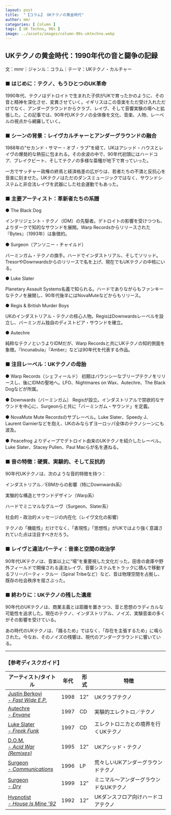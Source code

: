 ```yaml
---
layout: post
title:  "【コラム】 UKテクノの黄金時代"
author: mmr
categories: [ Column ]
tags: [ UK Techno, 90s ]
image: ../assets/images/column-90s-uktechno.webp
---
```


## UKテクノの黄金時代：1990年代の音と闘争の記録

文：mmr｜ジャンル：コラム｜テーマ：UKテクノ・カルチャー

### ■ はじめに：テクノ、もうひとつのUK革命
1990年代、テクノはデトロイトで生まれた子供がUKで育ったかのように、その音と精神を深化させ、変異させていく。イギリスはこの音楽をただ受け入れただけでなく、アンダーグラウンドからクラブ、レイヴ、そして音響実験の場へと拡張した。この記事では、90年代UKテクノの全体像を文化、音楽、人物、レーベルの視点から網羅していく。

### ■ シーンの背景：レイヴカルチャーとアンダーグラウンドの融合
1988年の“セカンド・サマー・オブ・ラブ”を経て、UKはアシッド・ハウスとレイヴの爆発的な熱狂に包まれる。その余波の中で、90年代初頭にはハードコア、ブレイクビート、そしてテクノの多様な亜種が地下で育っていった。

一方でサッチャー政権の終焉と経済格差の広がりは、若者たちの不満と反抗心を音楽に刻ませた。UKテクノはただのダンスミュージックではなく、サウンドシステムと非合法レイヴを武器にした社会運動でもあった。

### ■ 主要アーティスト：革新者たちの系譜
● The Black Dog

インテリジェント・テクノ（IDM）の先駆者。デトロイトの影響を受けつつも、よりダークで知的なサウンドを展開。Warp Recordsからリリースされた『Bytes』（1993年）は象徴的。

● Surgeon（アンソニー・チャイルド）

バーミンガム・テクノの旗手。ハードでインダストリアル、そしてソリッド。TresorやDownwardsからのリリースで名を上げ、現在でもUKテクノの中核にいる。

● Luke Slater

Planetary Assault Systems名義で知られる。ハードでありながらもファンキーなテクノを展開し、90年代後半にはNovaMuteなどからもリリース。

● Regis & British Murder Boys

UKのインダストリアル・テクノの核心人物。RegisはDownwardsレーベルを設立し、バーミンガム独自のディストピア・サウンドを確立。

● Autechre

純粋なテクノというよりIDMだが、Warp Recordsと共にUKテクノの知的側面を象徴。『Incunabula』『Amber』などは90年代を代表する作品。

### ■ 注目レーベル：UKテクノの母胎
● Warp Records（シェフィールド）
初期はバウンシーなブリープテクノをリリースし、後にIDMの聖地へ。LFO、Nightmares on Wax、Autechre、The Black Dogなどが所属。

● Downwards（バーミンガム）
Regisが設立。インダストリアルで禁欲的なサウンドを中心に、Surgeonらと共に「バーミンガム・サウンド」を定義。

● NovaMute
Mute Recordsのサブレーベル。Luke Slater、Speedy J、Laurent Garnierなどを抱え、UKのみならずヨーロッパ全体のテクノシーンにも波及。

● Peacefrog
よりディープでデトロイト由来のUKテクノを紹介したレーベル。Luke Slater、Stacey Pullen、Paul Macらが名を連ねる。

### ■ 音の特徴：硬質、実験的、そして反抗的
90年代UKテクノは、次のような音的特徴を持つ：

インダストリアル／EBMからの影響（特にDownwards系）

実験的な構造とサウンドデザイン（Warp系）

ハードでミニマルなグルーヴ（Surgeon、Slater系）

社会的・政治的メッセージの内在化（レイヴ文化の影響）

テクノの「機能性」だけでなく、「表現性」「思想性」がUKではより強く意識されていた点は注目すべきだろう。

### ■ レイヴと違法パーティ：音楽と空間の政治学
90年代UKテクノは、音楽以上に“場”を重要視した文化だった。田舎の倉庫や野外フィールドで開催される違法レイヴ、音響システムをトラックに積んで移動するフリーパーティ・クルー（Spiral Tribeなど）など、音は物理空間を占拠し、既存の社会秩序を揺さぶった。

### ■ 終わりに：UKテクノの残した遺産
90年代のUKテクノは、商業主義とは距離を置きつつ、音と思想のラディカルな可能性を追求した。現在のテクノ、インダストリアル、ノイズ、実験音楽の多くがその影響を受けている。

あの時代のUKテクノは、「踊るため」ではなく、「存在を主張するため」に鳴らされた。今なお、そのノイズの残響は、現代のアンダーグラウンドに響いている。


<hr>

### 【参考ディスクガイド】

<div class="table-border">
<table>
  <thead>
    <tr>
      <th>アーティスト/タイトル</th>
      <th>年代</th>
      <th>形式</th>
      <th>特徴</th>
    </tr>
  </thead>
  <tbody>
    <tr>
      <td><a href="https://jp.mercari.com/item/m73468913640?afid=6142608987">Justin Berkovi <br />- <em>Fast Wide E.P.</em></a></td>
      <td>1998</td>
      <td>12”</td>
      <td>UKクラブテクノ</td>
    </tr>
    <tr>
      <td><a href="https://jp.mercari.com/item/m70361302879?afid=6142608987">Autechre <br />- <em>Envane</em></a></td>
      <td>1997</td>
      <td>CD</td>
      <td>実験的エレクトロ／テクノ</td>
    </tr>
    <tr>
      <td><a href="https://jp.mercari.com/item/m61298864776?afid=6142608987">Luke Slater <br />- <em>Freek Funk</em></a></td>
      <td>1997</td>
      <td>CD</td>
      <td>エレクトロニカとの境界を行くUKテクノ</td>
    </tr>
    <tr>
      <td><a href="https://jp.mercari.com/item/m93454980108?afid=6142608987">D.O.M. <br />- <em>Acid War (Remixes)</em></a></td>
      <td>1995</td>
      <td>12”</td>
      <td>UKアシッド・テクノ</td>
    </tr>
    <tr>
      <td><a href="https://jp.mercari.com/item/m54311623393?afid=6142608987">Surgeon <br />- <em>Communications</em></a></td>
      <td>1996</td>
      <td>LP</td>
      <td>荒々しいUKアンダーグラウンドテクノ</td>
    </tr>
    <tr>
      <td><a href="https://jp.mercari.com/item/m21648905240?afid=6142608987">Surgeon <br />- <em>Dry</em></a></td>
      <td>1999</td>
      <td>12”</td>
      <td>ミニマル～アンダーグラウンドなUKテクノ</td>
    </tr>
    <tr>
      <td><a href="https://jp.mercari.com/item/m41815735599?afid=6142608987">Hypnotist <br />- <em>House Is Mine ’92</em></a></td>
      <td>1992</td>
      <td>12”</td>
      <td>UKダンスフロア向けハードコアテクノ</td>
    </tr>
  </tbody>
</table>
</div>